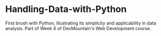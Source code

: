 # Handling-Data-with-Python
First brush with Python, illustrating its simplicity and applicability in data analysis. Part of Week 4 of DevMountain's Web Development course. 